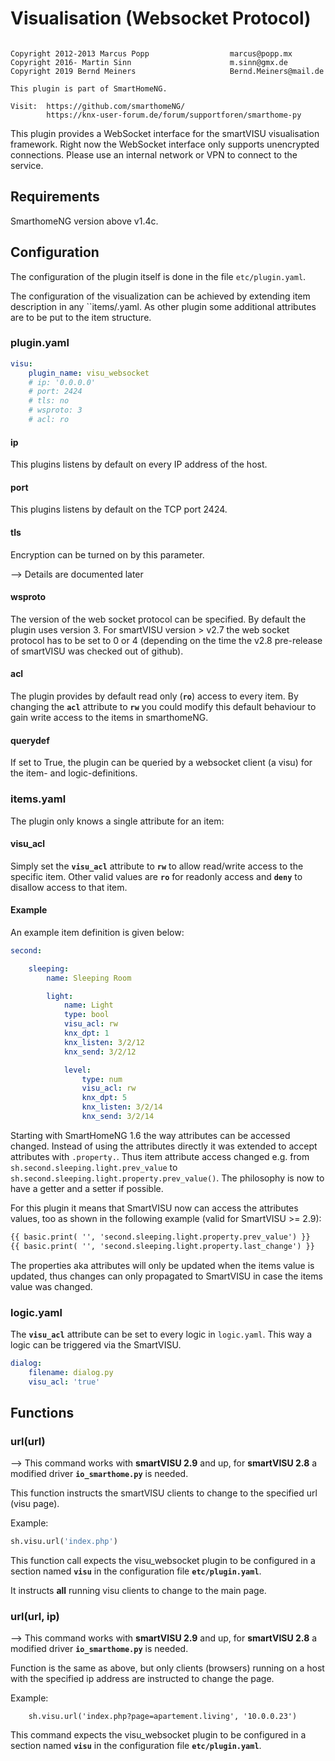 # Visualisation (Websocket Protocol)

```

Copyright 2012-2013 Marcus Popp                  marcus@popp.mx
Copyright 2016- Martin Sinn                      m.sinn@gmx.de
Copyright 2019 Bernd Meiners                     Bernd.Meiners@mail.de

This plugin is part of SmartHomeNG.

Visit:  https://github.com/smarthomeNG/
        https://knx-user-forum.de/forum/supportforen/smarthome-py

```

This plugin provides a WebSocket interface for the smartVISU visualisation framework.
Right now the WebSocket interface only supports unencrypted connections. 
Please use an internal network or VPN to connect to the service.

## Requirements
SmarthomeNG version above v1.4c.

## Configuration
The configuration of the plugin itself is done in the file ``etc/plugin.yaml``. 

The configuration of the visualization can be achieved by 
extending item description in any ``items/<your items>.yaml.
As other plugin some additional attributes are to be put to the item structure.

### plugin.yaml

```yaml
visu:
    plugin_name: visu_websocket
    # ip: '0.0.0.0'
    # port: 2424
    # tls: no
    # wsproto: 3
    # acl: ro
```

#### ip
This plugins listens by default on every IP address of the host.

#### port
This plugins listens by default on the TCP port 2424.

#### tls
Encryption can be turned on by this parameter.

--> Details are documented later

#### wsproto
The version of the web socket protocol can be specified. By default the plugin uses version 3. 
For smartVISU version > v2.7 the web socket protocol has to be set to 0 or 4 
(depending on the time the v2.8 pre-release of smartVISU was checked out of github).

#### acl
The plugin provides by default read only (**`ro`**) access to every item. 
By changing the **`acl`** attribute to **`rw`** you could modify this default behaviour
to gain write access to the items in smarthomeNG.

#### querydef
If set to True, the plugin can be queried by a websocket client (a visu) for the item- and logic-definitions.



### items.yaml

The plugin only knows a single attribute for an item: 

#### visu_acl
Simply set the **`visu_acl`** attribute to **`rw`** to allow read/write access to the specific item.
Other valid values are **`ro`** for readonly access and **`deny`** to disallow access to that item.

#### Example

An example item definition is given below:

```yaml
second:

    sleeping:
        name: Sleeping Room

        light:
            name: Light
            type: bool
            visu_acl: rw
            knx_dpt: 1
            knx_listen: 3/2/12
            knx_send: 3/2/12

            level:
                type: num
                visu_acl: rw
                knx_dpt: 5
                knx_listen: 3/2/14
                knx_send: 3/2/14
```

Starting with SmartHomeNG 1.6 the way attributes can be accessed changed. Instead of using the attributes directly 
it was extended to accept attributes with ``.property.``. 
Thus item attribute access changed e.g. from ``sh.second.sleeping.light.prev_value`` to ``sh.second.sleeping.light.property.prev_value()``.
The philosophy is now to have a getter and a setter if possible.

For this plugin it means that SmartVISU now can access the attributes values, too as shown in the following example (valid for SmartVISU >= 2.9):

```html
{{ basic.print( '', 'second.sleeping.light.property.prev_value') }} 
{{ basic.print( '', 'second.sleeping.light.property.last_change') }} 
```

The properties aka attributes will only be updated when the items value is updated, thus changes can only propagated to SmartVISU in case the 
items value was changed.

### logic.yaml
The **`visu_acl`** attribute can be set to every logic in ``logic.yaml``. 
This way a logic can be triggered via the SmartVISU.

```yaml
dialog:
    filename: dialog.py
    visu_acl: 'true'
```

## Functions

### url(url)

--> This command works with **smartVISU 2.9** and up, for **smartVISU 2.8** a modified driver **`io_smarthome.py`** is needed.

This function instructs the smartVISU clients to change to the specified url (visu page).

Example:

```python
sh.visu.url('index.php')
```

This function call expects the visu_websocket plugin to be configured in a section 
named **`visu`** in the configuration file **`etc/plugin.yaml`**.

It instructs **all** running visu clients to change to the main page.


### url(url, ip)

--> This command works with **smartVISU 2.9** and up, for **smartVISU 2.8** a modified driver **`io_smarthome.py`** is needed.

Function is the same as above, but only clients (browsers) running on a host with the specified ip address are instructed to change the page.

Example:

```
	sh.visu.url('index.php?page=apartement.living', '10.0.0.23')
```

This command expects the visu_websocket plugin to be configured in a section 
named **`visu`** in the configuration file **`etc/plugin.yaml`**.
